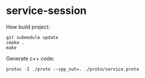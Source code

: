 # service-session

How build project:
```shell
git submodule update
cmake .
make
```

Generate c++ code:
```shell
protoc -I ./proto --cpp_out=. ./proto/service.proto
```

